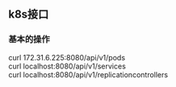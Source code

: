 ## k8s接口

### 基本的操作

curl 172.31.6.225:8080/api/v1/pods  
curl localhost:8080/api/v1/services  
curl localhost:8080/api/v1/replicationcontrollers  